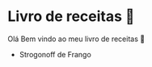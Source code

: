 # Livro de receitas :chestnut:

Olá Bem vindo ao meu livro de receitas :wave:



- Strogonoff de Frango

